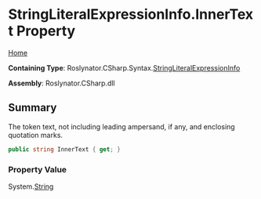 <a name="_top"></a>

# StringLiteralExpressionInfo\.InnerText Property

[Home](../../../../../README.md#_top)

**Containing Type**: Roslynator\.CSharp\.Syntax\.[StringLiteralExpressionInfo](../README.md#_top)

**Assembly**: Roslynator\.CSharp\.dll

## Summary

The token text, not including leading ampersand, if any, and enclosing quotation marks\.

```csharp
public string InnerText { get; }
```

### Property Value

System\.[String](https://docs.microsoft.com/en-us/dotnet/api/system.string)

